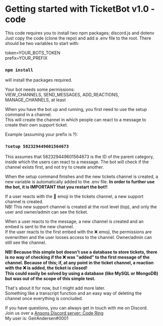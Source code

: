 # Getting started with TicketBot v1.0 - code

This code requires you to install two npm packages; discord.js and dotenv
Just copy the code (clone the repo) and add a .env file to the root.
There should be two variables to start with:

token=YOUR_BOTS_TOKEN  
prefix=YOUR_PREFIX

### `npm install`
will install the packages required.

Your bot needs some permissions:  
VIEW_CHANNELS, SEND_MESSAGES, ADD_REACTIONS, MANAGE_CHANNELS, at least

When you have the bot up and running, you first need to use the setup command in a channel.  
This will create the channel in which people can react to a message to create their own support ticket.

Example (assuming your prefix is ?):
### `?setup 582329449601564673`
This assumes that 582329449601564673 is the ID of the parent category, inside which the users can react to a message.
The bot will check if the channel exists first, and not try to create another.

When the setup command finishes and the new tickets channel is created, a new variable is automatically added to the .env file.
**In order to further use the bot, it is IMPORTANT that you restart the bot!!**

If a user reacts with the 📨 emoji in the tickets channel, a new support channel is created.  
NB! This new support channel is created at the root level (top), and only the user and owner/admin can see the ticket.

When a user reacts to the message, a new channel is created and an embed is sent to the new channel.  
If the user reacts to the first embed with the ❌ emoji, the permissions are overwritten and the user looses access to the channel.
Owner/admin can still see the channel.

**NB! Because this simple bot doesn't use a database to store tickets, there is no way of checking if the ❌ was "added" to the first message of the channel.
Because of this; if, at any point in the ticket channel, a reaction with the ❌ is added, the ticket is closed!  
This could easily be solved by using a database (like MySQL or MongoDB) but was out of the scope of this simple test.**  


That's about it for now, but I might add more later.  
Something like a transcript function and an easy way of deleting the channel once everything is concluded.  

If you have questions, you can always get in touch with me on Discord.  
Join us over a [Ansons Discord server: Code Ring](https://discord.gg/7f3ZQRekHM)  
My user is: GeirAndersen#0001